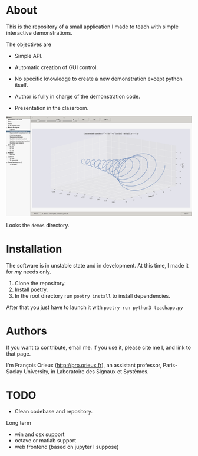 # About

This is the repository of a small application I made to teach with simple
interactive demonstrations.

The objectives are

- Simple API.

- Automatic creation of GUI control.

- No specific knowledge to create a new demonstration except python itself.

- Author is fully in charge of the demonstration code.

- Presentation in the classroom.

![demo.gif](demo.gif "Demo")

Looks the `demos` directory.

# Installation

The software is in unstable state and in development. At this time, I made it
for *my* needs only.

1. Clone the repository.
2. Install [poetry](https://python-poetry.org/).
3. In the root directory run `poetry install` to install dependencies.

After that you just have to launch it with `poetry run python3 teachapp.py`

# Authors

If you want to contribute, email me. If you use it, please cite me I, and link
to that page.

I'm François Orieux (http://pro.orieux.fr), an assistant professor,
Paris-Saclay University, in Laboratoire des Signaux et Systèmes.

# TODO

- Clean codebase and repository.

Long term

- win and osx support
- octave or matlab support
- web frontend (based on jupyter I suppose)

